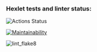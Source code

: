### Hexlet tests and linter status:
![Actions Status](/workflows/hexlet-check/badge.svg)

[![Maintainability](https://api.codeclimate.com/v1/badges/a99a88d28ad37a79dbf6/maintainability)](https://codeclimate.com/github/codeclimate/codeclimate/maintainability)

![lint_flake8](https://github.com/alena-yudzina/python-project-lvl1/workflows/lint_flake8/badge.svg)
